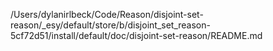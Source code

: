 /Users/dylanirlbeck/Code/Reason/disjoint-set-reason/_esy/default/store/b/disjoint_set_reason-5cf72d51/install/default/doc/disjoint-set-reason/README.md